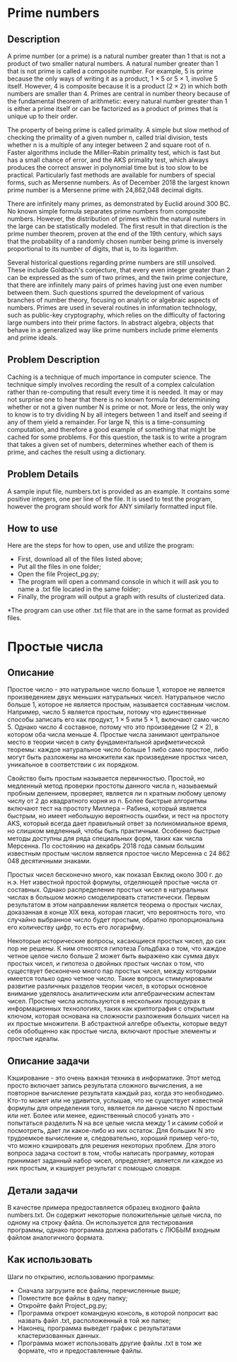 # Prime numbers
## Description
A prime number (or a prime) is a natural number greater than 1 that is not a product of two smaller natural numbers. A natural number greater than 1 that is not prime is called a composite number. For example, 5 is prime because the only ways of writing it as a product, 1 × 5 or 5 × 1, involve 5 itself. However, 4 is composite because it is a product (2 × 2) in which both numbers are smaller than 4. Primes are central in number theory because of the fundamental theorem of arithmetic: every natural number greater than 1 is either a prime itself or can be factorized as a product of primes that is unique up to their order.

The property of being prime is called primality. A simple but slow method of checking the primality of a given number n, called trial division, tests whether n is a multiple of any integer between 2 and square root of n. Faster algorithms include the Miller–Rabin primality test, which is fast but has a small chance of error, and the AKS primality test, which always produces the correct answer in polynomial time but is too slow to be practical. Particularly fast methods are available for numbers of special forms, such as Mersenne numbers. As of December 2018 the largest known prime number is a Mersenne prime with 24,862,048 decimal digits.

There are infinitely many primes, as demonstrated by Euclid around 300 BC. No known simple formula separates prime numbers from composite numbers. However, the distribution of primes within the natural numbers in the large can be statistically modeled. The first result in that direction is the prime number theorem, proven at the end of the 19th century, which says that the probability of a randomly chosen number being prime is inversely proportional to its number of digits, that is, to its logarithm.

Several historical questions regarding prime numbers are still unsolved. These include Goldbach's conjecture, that every even integer greater than 2 can be expressed as the sum of two primes, and the twin prime conjecture, that there are infinitely many pairs of primes having just one even number between them. Such questions spurred the development of various branches of number theory, focusing on analytic or algebraic aspects of numbers. Primes are used in several routines in information technology, such as public-key cryptography, which relies on the difficulty of factoring large numbers into their prime factors. In abstract algebra, objects that behave in a generalized way like prime numbers include prime elements and prime ideals.

## Problem Description
Caching is a technique of much importance in computer science. The technique simply involves recording the result of a complex calculation rather than re-computing that result every time it is needed. It may or may not surprise one to hear that there is no known formula for determinining whether or not a given number N is prime or not. More or less, the only way to know is to try dividing N by all integers between 1 and itself and seeing if any of them yield a remainder. For large N, this is a time-consuming computation, and therefore a good example of something that might be cached for some problems. For this question, the task is to write a program that takes a given set of numbers, determines whether each of them is prime, and caches the result using a dictionary.

## Problem Details
A sample input file, numbers.txt is provided as an example. It contains some positive integers, one per line of the file. It is used to test the program, however the program should work for ANY similarly formatted input file.

## How to use

Here are the steps for how to open, use and utilize the program:

- First, download all of the files listed above;
- Put all the files in one folder;
- Open the file Project_pg.py;
- The program will open a command console in which it will ask you to name a .txt file located in the same folder;
- Finally, the program will output a graph with results of clusterized data.


*The program can use other .txt file that are in the same format as provided files.

# Простые числа

## Описание
Простое число - это натуральное число больше 1, которое не является произведением двух меньших натуральных чисел. Натуральное число больше 1, которое не является простым, называется составным числом. Например, число 5 является простым, потому что единственные способы записать его как продукт, 1 × 5 или 5 × 1, включают само число 5. Однако число 4 составное, потому что это произведение (2 × 2), в котором оба числа меньше 4. Простые числа занимают центральное место в теории чисел в силу фундаментальной арифметической теоремы: каждое натуральное число больше 1 либо само простое, либо могут быть разложены на множители как произведение простых чисел, уникальное в соответствии с их порядком.

Свойство быть простым называется первичностью. Простой, но медленный метод проверки простоты данного числа n, называемый пробным делением, проверяет, является ли n кратным любому целому числу от 2 до квадратного корня из n. Более быстрые алгоритмы включают тест на простоту Миллера – Рабина, который является быстрым, но имеет небольшую вероятность ошибки, и тест на простоту AKS, который всегда дает правильный ответ за полиномиальное время, но слишком медленный, чтобы быть практичным. Особенно быстрые методы доступны для ряда специальных форм, таких как числа Мерсенна. По состоянию на декабрь 2018 года самым большим известным простым числом является простое число Мерсенна с 24 862 048 десятичными знаками.

Простых чисел бесконечно много, как показал Евклид около 300 г. до н.э. Нет известной простой формулы, отделяющей простые числа от составных. Однако распределение простых чисел в натуральных числах в большом можно смоделировать статистически. Первым результатом в этом направлении является теорема о простых числах, доказанная в конце XIX века, которая гласит, что вероятность того, что случайно выбранное число будет простым, обратно пропорциональна его количеству цифр, то есть его логарифму.

Некоторые исторические вопросы, касающиеся простых чисел, до сих пор не решены. К ним относятся гипотеза Гольдбаха о том, что каждое четное целое число больше 2 может быть выражено как сумма двух простых чисел, и гипотеза о двойных простых числах о том, что существует бесконечно много пар простых чисел, между которыми имеется только одно четное число. Такие вопросы стимулировали развитие различных разделов теории чисел, в которых основное внимание уделялось аналитическим или алгебраическим аспектам чисел. Простые числа используются в нескольких процедурах в информационных технологиях, таких как криптография с открытым ключом, которая основана на сложности разложения больших чисел на их простые множители. В абстрактной алгебре объекты, которые ведут себя обобщенно как простые числа, включают простые элементы и простые идеалы.

## Описание задачи

Кэширование - это очень важная техника в информатике. Этот метод просто включает запись результата сложного вычисления, а не повторное вычисление результата каждый раз, когда это необходимо. Кто-то может или не удивится, услышав, что не существует известной формулы для определения того, является ли данное число N простым или нет. Более или менее, единственный способ узнать это - попытаться разделить N на все целые числа между 1 и самим собой и посмотреть, дает ли какое-либо из них остаток. Для больших N это трудоемкое вычисление и, следовательно, хороший пример чего-то, что можно кэшировать для решения некоторых проблем. Для этого вопроса задача состоит в том, чтобы написать программу, которая принимает заданный набор чисел, определяет, является ли каждое из них простым, и кэширует результат с помощью словаря.

## Детали задачи

В качестве примера предоставляется образец входного файла numbers.txt. Он содержит некоторые положительные целые числа, по одному на строку файла. Он используется для тестирования программы, однако программа должна работать с ЛЮБЫМ входным файлом аналогичного формата.

## Как использовать
Шаги по открытию, использованию программы:

- Сначала загрузите все файлы, перечисленные выше;
- Поместите все файлы в одну папку;
- Откройте файл Project_pg.py;
- Программа откроет командную консоль, в которой попросит вас назвать файл .txt, расположенный в той же папке;
- Наконец, программа выведет график с результатами кластеризованных данных.
- Программа может использовать другие файлы .txt в том же формате, что и предоставленные файлы.
